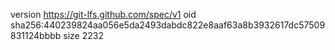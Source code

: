 version https://git-lfs.github.com/spec/v1
oid sha256:440239824aa056e5da2493dabdc822e8aaf63a8b3932617dc57509831124bbbb
size 2232
